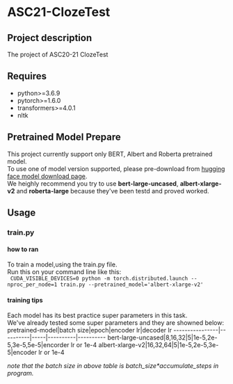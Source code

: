 # ASC21-ClozeTest
## Project description
The project of ASC20-21 ClozeTest
## Requires
- python>=3.6.9
- pytorch>=1.6.0
- transformers>=4.0.1
- nltk
## Pretrained Model Prepare
This project currently support only BERT, Albert and Roberta pretrained model.<br>
To use one of model version supported, please pre-download from [hugging face model download page](https://huggingface.co/models).<br>
We heighly recommend you try to use **bert-large-uncased**, **albert-xlarge-v2** and **roberta-large** because they've been testd and proved worked.<br>
## Usage
### train.py
#### how to ran
To train a model,using the train.py file.<br>
Run this on your command line like this:<br>
 ` CUDA_VISIBLE_DEVICES=0 python -m torch.distributed.launch --nproc_per_node=1 train.py --pretrained_model='albert-xlarge-v2'`
#### training tips
Each model has its best practice super parameters in this task.<br>
We've already tested some super parameters and they are showned below:<br>
pretrained-model|batch size|epoch|encoder lr|decoder lr
----------------|----------|-----|----------|----------
bert-large-uncased|8,16,32|5|1e-5,2e-5,3e-5,5e-5|encorder lr or 1e-4
albert-xlarge-v2|16,32,64|5|1e-5,2e-5,3e-5|encoder lr or 1e-4

*note that the batch size in above table is batch_size\*accumulate_steps in program.*

